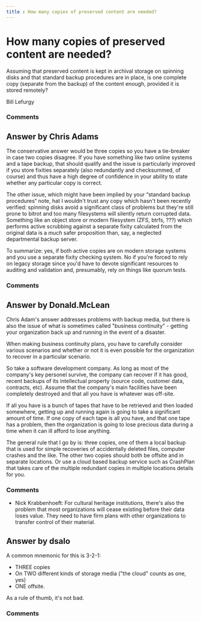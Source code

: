 ```yaml
---
title : How many copies of preserved content are needed?
---
```

How many copies of preserved content are needed?
=====================
Assuming that preserved content is kept in archival storage on spinning
disks and that standard backup procedures are in place, is one complete
copy (separate from the backup) of the content enough, provided it is
stored remotely?

Bill Lefurgy

### Comments ###


Answer by Chris Adams
----------------
The conservative answer would be three copies so you have a tie-breaker
in case two copies disagree. If you have something like two online
systems and a tape backup, that should qualify and the issue is
particularly improved if you store fixities separately (also redundantly
and checksummed, of course) and thus have a high degree of confidence in
your ability to state whether any particular copy is correct.

The other issue, which might have been implied by your “standard backup
procedures“ note, hat I wouldn't trust any copy which hasn't been
recently verified: spinning disks avoid a significant class of problems
but they're still prone to bitrot and too many filesystems will silently
return corrupted data. Something like an object store or modern
filesystem (ZFS, btrfs, ???) which performs active scrubbing against a
separate fixity calculated from the original data is a *much* safer
proposition than, say, a neglected departmental backup server.

To summarize: yes, if both active copies are on modern storage systems
and you use a separate fixity checking system. No if you're forced to
rely on legacy storage since you'd have to devote significant resources
to auditing and validation and, presumably, rely on things like quorum
tests.

### Comments ###

Answer by Donald.McLean
----------------
Chris Adam's answer addresses problems with backup media, but there is
also the issue of what is sometimes called "business continuity" -
getting your organization back up and running in the event of a
disaster.

When making business continuity plans, you have to carefully consider
various scenarios and whether or not it is even possible for the
organization to recover in a particular scenario.

So take a software development company. As long as most of the company's
key personel survive, the company can recover if it has good, recent
backups of its intellectual property (source code, customer data,
contracts, etc). Assume that the company's main facilities have been
completely destroyed and that all you have is whatever was off-site.

If all you have is a bunch of tapes that have to be retrieved and then
loaded somewhere, getting up and running again is going to take a
significant amount of time. If one copy of each tape is all you have,
and that one tape has a problem, then the organization is going to lose
precious data during a time when it can ill afford to lose anything.

The general rule that I go by is: three copies, one of them a local
backup that is used for simple recoveries of accidentally deleted files,
computer crashes and the like. The other two copies should both be
offsite and in separate locations. Or use a cloud based backup service
such as CrashPlan that takes care of the multiple redundant copies in
multiple locations details for you.

### Comments ###
* Nick Krabbenhoeft: For cultural heritage institutions, there's also the problem that most
organizations will cease existing before their data loses value. They
need to have firm plans with other organizations to transfer control of
their material.

Answer by dsalo
----------------
A common mnemonic for this is 3-2-1:

-   THREE copies
-   On TWO different kinds of storage media ("the cloud" counts as one,
    yes)
-   ONE offsite.

As a rule of thumb, it's not bad.

### Comments ###

